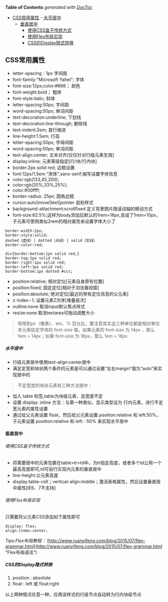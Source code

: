 <!-- START doctoc generated TOC please keep comment here to allow auto update -->
<!-- DON'T EDIT THIS SECTION, INSTEAD RE-RUN doctoc TO UPDATE -->
**Table of Contents**  *generated with [DocToc](https://github.com/thlorenz/doctoc)*

- [CSS常用属性](#css%E5%B8%B8%E7%94%A8%E5%B1%9E%E6%80%A7)
      - [水平居中](#%E6%B0%B4%E5%B9%B3%E5%B1%85%E4%B8%AD)
    - [垂直居中](#%E5%9E%82%E7%9B%B4%E5%B1%85%E4%B8%AD)
        - [使用CSS盒子传统方式](#%E4%BD%BF%E7%94%A8css%E7%9B%92%E5%AD%90%E4%BC%A0%E7%BB%9F%E6%96%B9%E5%BC%8F)
        - [使用Flex布局实现](#%E4%BD%BF%E7%94%A8flex%E5%B8%83%E5%B1%80%E5%AE%9E%E7%8E%B0)
      - [CSS的Display隐式转换](#css%E7%9A%84display%E9%9A%90%E5%BC%8F%E8%BD%AC%E6%8D%A2)

<!-- END doctoc generated TOC please keep comment here to allow auto update -->

## CSS常用属性

- letter-spacing：1px 字间距
- font-family:"Microsoft Yahei";		字体	
- font-size:12px;color:#666；		颜色
- font-weight:bold；					粗体
- font-style:italic;					斜体
- letter-spacing:50px; 				字间距
- word-spacing:50px; 				单词间距
- text-decoration:underline;			下划线
- text-decoration:line-through;		删除线
- text-indent:2em;					首行缩进
- line-height:1.5em;					行高
- letter-spacing:50px;				字母间距
- word-spacing:50px;					单词间距
- text-align:center;					文本对齐[仅仅针对行级元素生效]
- display:inline;					元素等级指定[行/块/行内块]
- border:2px solid red;				边框设置
- font:12px/1.5em  "宋体",sans-serif;缩写设置字体信息
- color:rgb(133,45,200);
- color:rgb(20%,33%,25%);
- color:#00ffff;
- border-radius: 25px;				圆角边框
- cursor:auto|move|text|pointer		鼠标样式
- background-attachment:scrollfixed	定义背景图片随滚动轴的移动方式
- font-size:62.5%;这样为body添加后默认的1rem=16px,变成了1rem=10px，子元素可使用类似2rem的相对属性来设置字体大小了

~~~
border-width:2px;
border-style:solid;
dashed（虚线）| dotted（点线）| solid（实线）
border-color:red;

div{border-bottom:1px solid red;}
border-top:1px solid red;
border-right:1px solid red; 
border-left:1px solid red;
border-bottom:1px dotted #ccc;
~~~

- position:relative;				相对定位[元素自身原有位置]
- position:fixed;					固定定位[相对于浏览器视窗]
- position:absolute;				绝对定位[最近的带有定位信息的父元素]
- z-index:-1;						设置元素Z次序[堆叠层次]
- outline:none						取消input默认焦点样式
- resize:none						取消textarea可拖动调整大小

> 常用到px（像素）、em、% 百分比，要注意其实这三种单位都是相对单位
本元素给定字体的 font-size 值，如果元素的 font-size 为 14px ，那么 1em = 14px；如果 font-size 为 18px，那么 1em = 18px

##### 水平居中

- 行级元素居中使用text-align:center居中
- 满足定宽和块状两个条件的元素是可以通过设置“左右margin”值为“auto”来实现居中的

> 不定宽度的块状元素有三种方法居中：

- 加入 table 标签,table为块级元素，且宽度不定
- 设置 display: inline 方法：与第一种类似，显示类型设为 行内元素，进行不定宽元素的属性设置
- 通过给父元素设置 float，然后给父元素设置 position:relative 和 left:50%，子元素设置 position:relative 和 left: -50% 来实现水平居中

#### 垂直居中

###### 使用CSS盒子传统方式

- 将需要居中的元素包裹在table>tr>td中，为tr指定高度，或者多个td公用一个最高高度即可,td可自行实现内元素的垂直居中
- line-height:父元素高度
- display:table-cell；vertical-align:middle；激活表格属性，然后设置垂直居中属性[IE6、7不支持]

###### 使用Flex布局实现
只需要将父元素CSS添加如下属性即可
~~~
display: flex;
align-items:center;
~~~
*Tips:Flex布局教程：*
[http://www.ruanyifeng.com/blog/2015/07/flex-grammar.html](http://www.ruanyifeng.com/blog/2015/07/flex-grammar.html "Flex布局语法")

##### CSS的Display隐式转换
 1. position : absolute 
 2. float : left 或 float:right 

以上两种情况任意一种，应用该样式的行级节点自动转为行内块级节点
